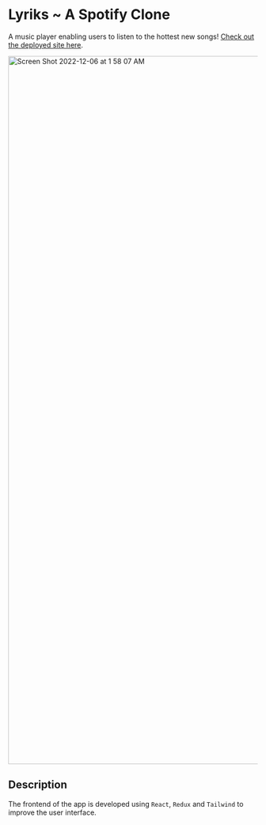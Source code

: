 # Lyriks ~ A Spotify Clone

A music player enabling users to listen to the hottest new songs! [Check out the deployed site here](https://lyriks-app-kk.netlify.app/).

<img width="1431" alt="Screen Shot 2022-12-06 at 1 58 07 AM" src="https://user-images.githubusercontent.com/72148493/205842769-cad0460c-6564-4bc9-b304-017a3bc910a5.png">


## Description
The frontend of the app is developed using ```React```,  ```Redux``` and ```Tailwind``` to improve the user interface. 
